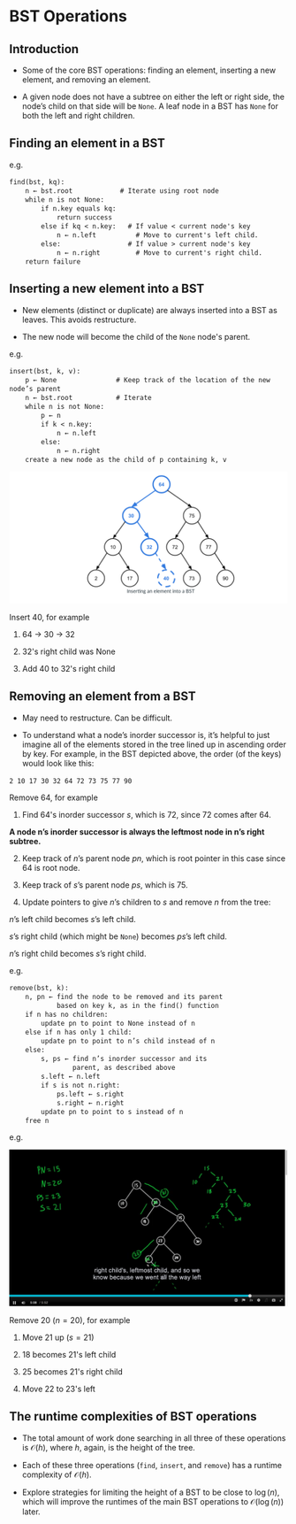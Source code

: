 # BST Operations

## Introduction

- Some of the core BST operations: finding an element, inserting a new element, and removing an element. 

- A given node does not have a subtree on either the left or right side, the node’s child on that side will be `None`. A leaf node in a BST has `None` for both the left and right children. 

## Finding an element in a BST

e.g. 

```{}
find(bst, kq):
	n ← bst.root            # Iterate using root node 
	while n is not None:
		if n.key equals kq:
			return success
		else if kq < n.key:   # If value < current node's key 
			n ← n.left          # Move to current's left child. 
		else:                 # If value > current node's key 
			n ← n.right         # Move to current's right child.
	return failure
```


## Inserting a new element into a BST

- New elements (distinct or duplicate) are always inserted into a BST as leaves. This avoids restructure. 

- The new node will become the child of the `None` node's parent. 

e.g. 

```{}
insert(bst, k, v):
	p ← None               # Keep track of the location of the new node’s parent
	n ← bst.root           # Iterate
	while n is not None:
		p ← n
		if k < n.key:
			n ← n.left
		else:
			n ← n.right
	create a new node as the child of p containing k, v
```

![](insert.png)

Insert 40, for example 

1. 64 -> 30 -> 32 

2. 32's right child was None 

3. Add 40 to 32's right child

## Removing an element from a BST

- May need to restructure. Can be difficult. 

- To understand what a node’s inorder successor is, it’s helpful to just imagine all of the elements stored in the tree lined up in ascending order by key. For example, in the BST depicted above, the order (of the keys) would look like this:

`2 10 17 30 32 64 72 73 75 77 90`

Remove 64, for example  

1. Find 64's inorder successor $s$, which is 72, since 72 comes after 64. 

**A node n’s inorder successor is always the leftmost node in n’s right subtree.** 

2. Keep track of $n$’s parent node $pn$, which is root pointer in this case since 64 is root node. 

3. Keep track of $s$’s parent node $ps$, which is 75. 

4. Update pointers to give $n$’s children to $s$ and remove $n$ from the tree: 

$n$’s left child becomes $s$’s left child.

$s$’s right child (which might be `None`) becomes $ps$’s left child.

$n$’s right child becomes $s$’s right child.

e.g. 

```{}
remove(bst, k):
	n, pn ← find the node to be removed and its parent
			based on key k, as in the find() function
	if n has no children:
		update pn to point to None instead of n
	else if n has only 1 child:
		update pn to point to n’s child instead of n
	else:
		s, ps ← find n’s inorder successor and its
				parent, as described above
		s.left ← n.left
		if s is not n.right: 
			ps.left ← s.right
			s.right ← n.right
		update pn to point to s instead of n
	free n
```

e.g. 

![](remove.png)

Remove 20 $(n = 20)$, for example 

1. Move 21 up $(s = 21)$

2. 18 becomes 21's left child 

3. 25 becomes 21's right child

4. Move 22 to 23's left 


## The runtime complexities of BST operations

- The total amount of work done searching in all three of these operations is $\mathcal{O}(h)$, where $h$, again, is the height of the tree.

- Each of these three operations (`find`, `insert`, and `remove`) has a runtime complexity of $\mathcal{O}(h)$.

- Explore strategies for limiting the height of a BST to be close to $\log(n)$, which will improve the runtimes of the main BST operations to $\mathcal{O}(\log(n))$ later.

